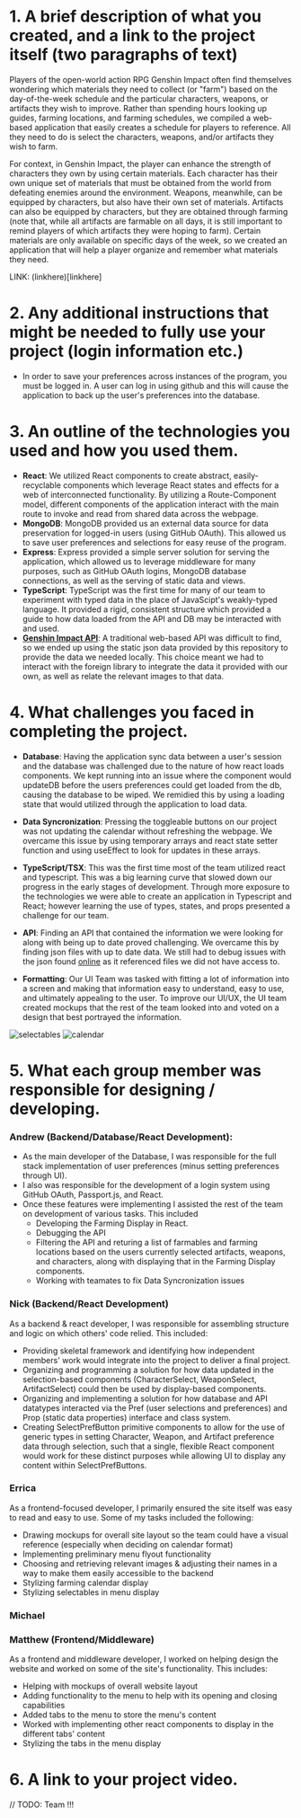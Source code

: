 # 1. A brief description of what you created, and a link to the project itself (two paragraphs of text)

Players of the open-world action RPG Genshin Impact often find themselves wondering which materials they need to collect (or "farm") based on the day-of-the-week schedule and the particular characters, weapons, or artifacts they wish to improve. Rather than spending hours looking up guides, farming locations, and farming schedules, we compiled a web-based application that easily creates a schedule for players to reference. All they need to do is select the characters, weapons, and/or artifacts they wish to farm.

For context, in Genshin Impact, the player can enhance the strength of characters they own by using certain materials. Each character has their own unique set of materials that must be obtained from the world from defeating enemies around the environment. Weapons, meanwhile, can be equipped by characters, but also have their own set of materials. Artifacts can also be equipped by characters, but they are obtained through farming (note that, while all artifacts are farmable on all days, it is still important to remind players of which artifacts they were hoping to farm). Certain materials are only available on specific days of the week, so we created an application that will help a player organize and remember what materials they need.

LINK: (linkhere)[linkhere]

# 2. Any additional instructions that might be needed to fully use your project (login information etc.)

- In order to save your preferences across instances of the program, you must be logged in.  A user can log in using github and this will cause the application to back up the user's preferences into the database.

# 3. An outline of the technologies you used and how you used them.
- **React**:
We utilized React components to create abstract, easily-recyclable components which leverage React states and effects for a web of interconnected functionality. By utilizing a Route-Component model, different components of the application interact with the main route to invoke and read from shared data across the webpage.
- **MongoDB**:
MongoDB provided us an external data source for data preservation for logged-in users (using GitHub OAuth). This allowed us to save user preferences and selections for easy reuse of the program.
- **Express**:
Express provided a simple server solution for serving the application, which allowed us to leverage middleware for many purposes, such as GitHub OAuth logins, MongoDB database connections, as well as the serving of static data and views.
- **TypeScript**:
TypeScript was the first time for many of our team to experiment with typed data in the place of JavaScipt's weakly-typed language. It provided a rigid, consistent structure which provided a guide to how data loaded from the API and DB may be interacted with and used.
- **[Genshin Impact API](https://github.com/bongikairu/genshin-farming-database)**:
A traditional web-based API was difficult to find, so we ended up using the static json data provided by this repository to provide the data we needed locally. This choice meant we had to interact with the foreign library to integrate the data it provided with our own, as well as relate the relevant images to that data.

# 4. What challenges you faced in completing the project.
- **Database**: 
Having the application sync data between a user's session and the database was challenged due to the nature of how react loads components.  We kept running into an issue where the component would updateDB before the users preferences could get loaded from the db, causing the database to be wiped.  We remidied this by using a loading state that would utilized through the application to load data.

- **Data Syncronization**: 
Pressing the toggleable buttons on our project was not updating the calendar without refreshing the webpage.  We overcame this issue by using temporary arrays and react state setter function and using useEffect to look for updates in these arrays.

- **TypeScript/TSX**: 
This was the first time most of the team utilized react and typescript.  This was a big learning curve that slowed down our progress in the early stages of development.  Through more exposure to the technologies we were able to create an application in Typescript and React; however learning the use of types, states, and props presented a challenge for our team.

- **API**: 
Finding an API that contained the information we were looking for along with being up to date proved challenging.  We overcame this by finding json files with up to date data.  We still had to debug issues with the json found [online](https://github.com/bongikairu/genshin-farming-database) as it referenced files we did not have access to.

- **Formatting**:
Our UI Team was tasked with fitting a lot of information into a screen and making that information easy to understand, easy to use, and ultimately appealing to the user. To improve our UI/UX, the UI team created mockups that the rest of the team looked into and voted on a design that best portrayed the information.

![selectables](./selectables.png)
![calendar](./calendar.png)

# 5. What each group member was responsible for designing / developing.
### Andrew (Backend/Database/React Development):
- As the main developer of the Database, I was responsible for the full stack implementation of user preferences (minus setting preferences through UI).
- I also was responsible for the development of a login system using GitHub OAuth, Passport.js, and React.
- Once these features were implementing I assisted the rest of the team on development of various tasks.  This included
    - Developing the Farming Display in React.
    - Debugging the API
    - Filtering the API and returing a list of farmables and farming locations based on the users currently selected artifacts, weapons, and characters, along with displaying that in the Farming Display components.
    - Working with teamates to fix Data Syncronization issues

### Nick (Backend/React Development)
As a backend & react developer, I was responsible for assembling structure and logic on which others' code relied. This included:
- Providing skeletal framework and identifying how independent members' work would integrate into the project to deliver a final project.
- Organizing and programming a solution for how data updated in the selection-based components (CharacterSelect, WeaponSelect, ArtifactSelect) could then be used by display-based components.
- Organizing and implementing a solution for how database and API datatypes interacted via the Pref (user selections and preferences) and Prop (static data properties) interface and class system.
- Creating SelectPrefButton primitive components to allow for the use of generic types in setting Character, Weapon, and Artifact preference data through selection, such that a single, flexible React component would work for these distinct purposes while allowing UI to display any content within SelectPrefButtons.

### Errica
As a frontend-focused developer, I primarily ensured the site itself was easy to read and easy to use. Some of my tasks included the following:
- Drawing mockups for overall site layout so the team could have a visual reference (especially when deciding on calendar format)
- Implementing preliminary menu flyout functionality
- Choosing and retrieving relevant images & adjusting their names in a way to make them easily accessible to the backend
- Stylizing farming calendar display
- Stylizing selectables in menu display

### Michael

### Matthew (Frontend/Middleware)
As a frontend and middleware developer, I worked on helping design the website and worked on some of the site's functionality. This includes:
- Helping with mockups of overall website layout
- Adding functionality to the menu to help with its opening and closing capabilities
- Added tabs to the menu to store the menu's content
- Worked with implementing other react components to display in the different tabs' content
- Stylizing the tabs in the menu display

# 6. A link to your project video.
// TODO: Team !!!
